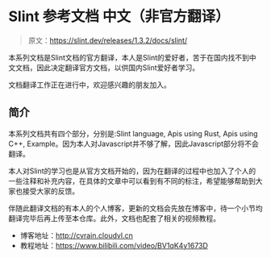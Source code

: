 # Slint 参考文档 中文（非官方翻译）
> 原文：<https://slint.dev/releases/1.3.2/docs/slint/>

本系列文档是Slint文档的官方翻译，本人是Slint的爱好者，苦于在国内找不到中文文档，因此决定翻译官方文档，以供国内Slint爱好者学习。

文档翻译工作正在进行中，欢迎感兴趣的朋友加入。


## 简介
本系列文档共有四个部分，分别是:Slint language, Apis using Rust, Apis using C++, Example。因为本人对Javascript并不够了解，因此Javascript部分将不会翻译。

本人对Slint的学习也是从官方文档开始的，因为在翻译的过程中也加入了个人的一些注释和补充内容，在具体的文章中可以看到有不同的标注，希望能够帮助到大家也接受大家的反馈。

伴随此翻译文档的有本人的个人博客，更新的文档会先放在博客中，待一个小节均翻译完毕后再上传至本仓库。此外，文档也配套了相关的视频教程。

- 博客地址：http://cvrain.cloudvl.cn
- 教程地址：https://www.bilibili.com/video/BV1qK4y1673D

    
